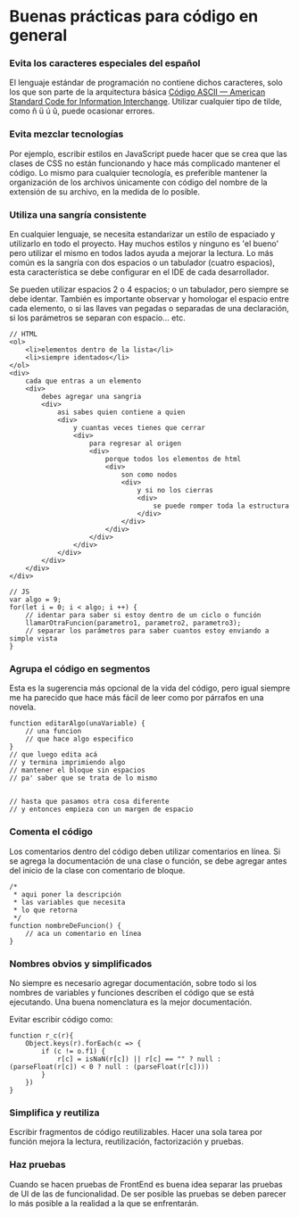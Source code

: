 # Buenas prácticas para código en general

### Evita los caracteres especiales del español
El lenguaje estándar de programación no contiene dichos caracteres, solo los que son parte de la arquitectura básica [Código ASCII — American Standard Code for Information Interchange](https://ascii.cl/es/). Utilizar cualquier tipo de tilde, como ñ ü ú û, puede ocasionar errores.

### Evita mezclar tecnologías
Por ejemplo, escribir estilos en JavaScript puede hacer que se crea que las clases de CSS no están funcionando y hace más complicado mantener el código. Lo mismo para cualquier tecnología, es preferible mantener la organización de los archivos únicamente con código del nombre de la extensión de su archivo, en la medida de lo posible.

### Utiliza una sangría consistente
En cualquier lenguaje, se necesita estandarizar un estilo de espaciado y utilizarlo en todo el proyecto. Hay muchos estilos y ninguno es 'el bueno' pero utilizar el mismo en todos lados ayuda a mejorar la lectura. Lo más común es la sangría con dos espacios o un tabulador (cuatro espacios), esta característica se debe configurar en el IDE de cada desarrollador.

Se pueden utilizar espacios 2 o 4 espacios; o un tabulador, pero siempre se debe identar. También es importante observar y homologar el espacio entre cada elemento, o si las llaves van pegadas o separadas de una declaración, si los parámetros se separan con espacio... etc.

```
// HTML
<ol>
    <li>elementos dentro de la lista</li>
    <li>siempre identados</li>
</ol>
<div>
    cada que entras a un elemento
    <div>
        debes agregar una sangria
        <div>
            asi sabes quien contiene a quien
            <div>
                y cuantas veces tienes que cerrar
                <div>
                    para regresar al origen
                    <div>
                        porque todos los elementos de html
                        <div>
                            son como nodos
                            <div>
                                y si no los cierras
                                <div>
                                    se puede romper toda la estructura
                                </div>
                            </div>
                        </div>
                    </div>
                </div>
            </div>
        </div>
    </div>
</div>

// JS
var algo = 9;
for(let i = 0; i < algo; i ++) {
    // identar para saber si estoy dentro de un ciclo o función
    llamarOtraFuncion(parametro1, parametro2, parametro3);
    // separar los parámetros para saber cuantos estoy enviando a simple vista
}

```

### Agrupa el código en segmentos
Esta es la sugerencia más opcional de la vida del código, pero igual siempre me ha parecido que hace más fácil de leer como por párrafos en una novela.

```
function editarAlgo(unaVariable) {
    // una funcion
    // que hace algo especifico
}
// que luego edita acá
// y termina imprimiendo algo
// mantener el bloque sin espacios 
// pa' saber que se trata de lo mismo


// hasta que pasamos otra cosa diferente
// y entonces empieza con un margen de espacio
```

### Comenta el código
Los comentarios dentro del código deben utilizar comentarios en línea. Si se agrega la documentación de una clase o función, se debe agregar antes del inicio de la clase con comentario de bloque.
```
/*
 * aqui poner la descripción
 * las variables que necesita
 * lo que retorna
 */
function nombreDeFuncion() {
    // aca un comentario en línea
}
```

### Nombres obvios y simplificados
No siempre es necesario agregar documentación, sobre todo si los nombres de variables y funciones describen el código que se está ejecutando. Una buena nomenclatura es la mejor documentación.

Evitar escribir código como:
```
function r_c(r){
    Object.keys(r).forEach(c => {
        if (c != o.f1) {
            r[c] = isNaN(r[c]) || r[c] == "" ? null : (parseFloat(r[c]) < 0 ? null : (parseFloat(r[c])))
        }
    })
}
```

### Simplifica y reutiliza

Escribir fragmentos de código reutilizables. Hacer una sola tarea por función mejora la lectura, reutilización, factorización y pruebas.

### Haz pruebas

Cuando se hacen pruebas de FrontEnd es buena idea separar las pruebas de UI de las de funcionalidad. De ser posible las pruebas se deben parecer lo más posible a la realidad a la que se enfrentarán.
